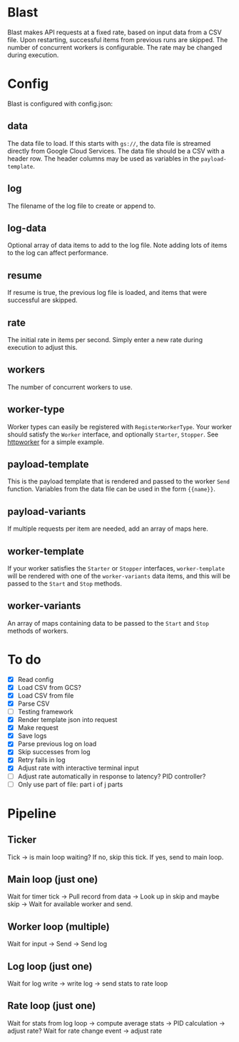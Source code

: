 Blast
=====

Blast makes API requests at a fixed rate, based on input data from a CSV file. Upon restarting, 
successful items from previous runs are skipped. The number of concurrent workers is configurable. 
The rate may be changed during execution.

Config
======

Blast is configured with config.json:

data
----
The data file to load. If this starts with `gs://`, the data file is streamed directly from Google 
Cloud Services. The data file should be a CSV with a header row. The header columns may be used as 
variables in the `payload-template`. 

log
---
The filename of the log file to create or append to.

log-data
--------
Optional array of data items to add to the log file. Note adding lots of items to the log can 
affect performance.

resume
------
If resume is true, the previous log file is loaded, and items that were successful are skipped.

rate
----
The initial rate in items per second. Simply enter a new rate during execution to adjust this.

workers
-------
The number of concurrent workers to use.

worker-type
-----------
Worker types can easily be registered with `RegisterWorkerType`. Your worker should satisfy the 
`Worker` interface, and optionally `Starter`, `Stopper`. See [httpworker](https://github.com/dave/blast/blob/master/httpworker/httpworker.go)
for a simple example.

payload-template
----------------
This is the payload template that is rendered and passed to the worker `Send` function. Variables 
from the data file can be used in the form `{{name}}`.  

payload-variants
----------------
If multiple requests per item are needed, add an array of maps here.  

worker-template
---------------
If your worker satisfies the `Starter` or `Stopper` interfaces, `worker-template` will be rendered 
with one of the `worker-variants` data items, and this will be passed to the `Start` and `Stop` 
methods.

worker-variants
---------------
An array of maps containing data to be passed to the `Start` and `Stop` methods of workers. 


To do
=====

- [x] Read config  
- [x] Load CSV from GCS?  
- [x] Load CSV from file  
- [x] Parse CSV  
- [ ] Testing framework  
- [x] Render template json into request  
- [x] Make request  
- [x] Save logs  
- [x] Parse previous log on load  
- [x] Skip successes from log  
- [x] Retry fails in log  
- [x] Adjust rate with interactive terminal input  
- [ ] Adjust rate automatically in response to latency? PID controller?  
- [ ] Only use part of file: part i of j parts  

Pipeline
========

Ticker
------
Tick -> is main loop waiting? If no, skip this tick. If yes, send to main loop.

Main loop (just one)
--------------------
Wait for timer tick -> Pull record from data -> Look up in skip and maybe skip -> Wait for available worker and send.

Worker loop (multiple)
----------------------
Wait for input -> Send -> Send log

Log loop (just one)
-------------------
Wait for log write -> write log -> send stats to rate loop 

Rate loop (just one)
--------------------
Wait for stats from log loop -> compute average stats -> PID calculation -> adjust rate?
Wait for rate change event -> adjust rate
